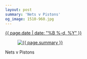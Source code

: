 ```yaml
---
layout: post
summary: 'Nets v Pistons'
og_image: 1510-960.jpg
---
```


<p>
 <time>
  <a href="/1510">
   {{ page.date | date: "%B %-d, %Y" }}
  </a>
 </time>
 <a href="/1510">
  <figure data-taken="10/31/2021">
   <img alt="{{ page.summary }}" sizes="(min-width: 700px) 50vw, calc(100vw - 2rem)" src="{{ site.assets_url }}/1510-480.jpg" srcset="{{ site.assets_url }}/1510-240.jpg 240w, {{ site.assets_url }}/1510-480.jpg 480w, {{ site.assets_url }}/1510-720.jpg 720w, {{ site.assets_url }}/1510-960.jpg 960w"/>
  </figure>
 </a>
 <span>
  Nets v Pistons
 </span>
</p>
